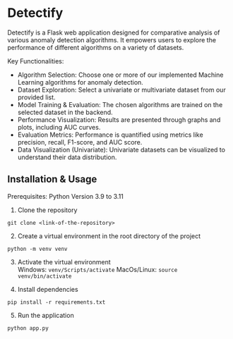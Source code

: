 # Detectify

Detectify is a Flask web application designed for comparative analysis of various anomaly detection algorithms. It empowers users to explore the performance of different algorithms on a variety of datasets.

Key Functionalities:

- Algorithm Selection: Choose one or more of our implemented Machine Learning algorithms for anomaly detection.
- Dataset Exploration: Select a univariate or multivariate dataset from our provided list.
- Model Training & Evaluation: The chosen algorithms are trained on the selected dataset in the backend.
- Performance Visualization: Results are presented through graphs and plots, including AUC curves.
- Evaluation Metrics: Performance is quantified using metrics like precision, recall, F1-score, and AUC score.
- Data Visualization (Univariate): Univariate datasets can be visualized to understand their data distribution.

## Installation & Usage

Prerequisites: Python Version 3.9 to 3.11

1. Clone the repository 
```
git clone <link-of-the-repository>
```

2. Create a virtual environment in the root directory of the project
```
python -m venv venv
```

3. Activate the virtual environment <br/>
Windows: ``` venv/Scripts/activate ```
MacOs/Linux: ``` source venv/bin/activate ```

4. Install dependencies
```
pip install -r requirements.txt
```

5. Run the application
```
python app.py
```

